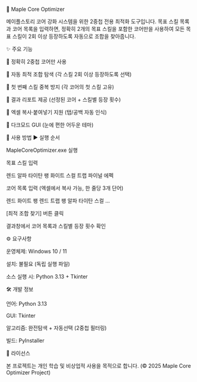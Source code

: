 🍁 Maple Core Optimizer

메이플스토리 코어 강화 시스템을 위한 2중첩 전용 최적화 도구입니다.
목표 스킬 목록과 코어 목록을 입력하면,
정확히 2개의 목표 스킬을 포함한 코어만을 사용하여
모든 목표 스킬이 2회 이상 등장하도록 자동으로 조합을 찾아줍니다.

✨ 주요 기능

🎯 정확히 2중첩 코어만 사용

🧮 자동 최적 조합 탐색 (각 스킬 2회 이상 등장하도록 선택)

🧱 첫 번째 스킬 중복 방지 (각 코어의 첫 스킬 고유)

🧾 결과 리포트 제공 (선정된 코어 + 스킬별 등장 횟수)

💾 엑셀 복사·붙여넣기 지원 (탭/공백 자동 인식)

🌙 다크모드 GUI (눈에 편한 어두운 테마)

🚀 사용 방법
▶ 실행 순서

MapleCoreOptimizer.exe 실행

목표 스킬 입력

렌드 알파 타이탄 팽 화이트 스컬 트랩 파이널 에펙


코어 목록 입력 (엑셀에서 복사 가능, 한 줄당 3개 단어)

렌드    화이트    팽
렌드    트랩      팽
알파    타이탄    스컬
...


[최적 조합 찾기] 버튼 클릭

결과창에서 코어 목록과 스킬별 등장 횟수 확인

⚙️ 요구사항

운영체제: Windows 10 / 11

설치: 불필요 (독립 실행 파일)

소스 실행 시: Python 3.13 + Tkinter

🛠️ 개발 정보

언어: Python 3.13

GUI: Tkinter

알고리즘: 완전탐색 + 자동선택 (2중첩 필터링)

빌드: PyInstaller

📄 라이선스

본 프로젝트는 개인 학습 및 비상업적 사용을 목적으로 합니다.
(© 2025 Maple Core Optimizer Project)
